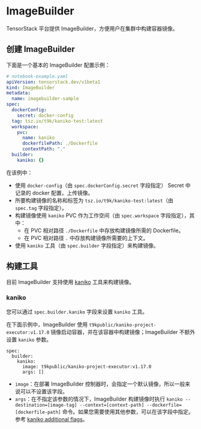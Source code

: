 # ImageBuilder

TensorStack 平台提供 ImageBuilder，方便用户在集群中构建容器镜像。

## 创建 ImageBuilder

下面是一个基本的 ImageBuilder 配置示例：

```yaml
# notebook-example.yaml
apiVersion: tensorstack.dev/v1beta1
kind: ImageBuilder
metadata:
  name: imagebuilder-sample
spec:
  dockerConfig:
    secret: docker-config
  tag: tsz.io/t9k/kaniko-test:latest
  workspace:
    pvc:
      name: kaniko
      dockerfilePath: ./Dockerfile
      contextPath: "."
  builder:
    kaniko: {}
```

在该例中：

* 使用 `docker-config`（由 `spec.dockerConfig.secret` 字段指定） Secret 中记录的 docker 配置，上传镜像。
* 所要构建镜像的名称和标签为 `tsz.io/t9k/kaniko-test:latest`（由 `spec.tag` 字段指定）。
* 构建镜像使用 `kaniko` PVC 作为工作空间（由 `spec.workspace` 字段指定），其中：
  * 在 PVC 相对路径 `./Dockerfile` 中存放构建镜像所需的 Dockerfile。
  * 在 PVC 相对路径 `.` 中存放构建镜像所需要的上下文。
* 使用 `kaniko` 工具（由 `spec.builder` 字段指定）来构建镜像。

## 构建工具

目前 ImageBuilder 支持使用 <a target="_blank" rel="noopener noreferrer" href="https://github.com/GoogleContainerTools/kaniko">kaniko</a> 工具来构建镜像。

### kaniko

您可以通过 `spec.builder.kaniko` 字段来设置 `kaniko` 工具。

在下面示例中，ImageBuilder 使用 `t9kpublic/kaniko-project-executor:v1.17.0` 镜像启动容器，并在该容器中构建镜像；ImageBuilder 不额外设置 `kaniko` 参数。

```
spec:
  builder:
    kaniko:
      image: t9kpublic/kaniko-project-executor:v1.17.0
      args: []
```

* `image`：在部署 ImageBuilder 控制器时，会指定一个默认镜像，所以一般来说可以不设置该字段。
* `args`：在不指定该参数的情况下，ImageBuilder 构建镜像时执行 `kaniko --destination=[image-tag] --context=[context-path] --dockerfile=[dockerfile-path]` 命令。如果您需要使用其他参数，可以在该字段中指定。参考 <a target="_blank" rel="noopener noreferrer" href="https://github.com/GoogleContainerTools/kaniko?tab=readme-ov-file#additional-flags">kaniko additional flags</a>。
